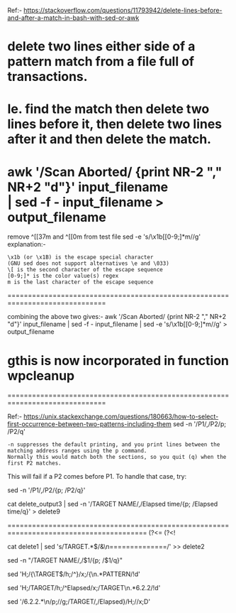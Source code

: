 


Ref:- https://stackoverflow.com/questions/11793942/delete-lines-before-and-after-a-match-in-bash-with-sed-or-awk
# delete two lines either side of a pattern match from a file full of transactions. 
# Ie. find the match then delete two lines before it, then delete two lines after it and then delete the match.
awk '/Scan Aborted/ {print NR-2 "," NR+2 "d"}' input_filename \
    | sed -f - input_filename > output_filename
=========================================================================

remove  ^[[37m and ^[[0m from test file
sed -e 's/\x1b\[[0-9;]*m//g'
explanation:-

    \x1b (or \x1B) is the escape special character
    (GNU sed does not support alternatives \e and \033)
    \[ is the second character of the escape sequence
    [0-9;]* is the color value(s) regex
    m is the last character of the escape sequence
==============================================================================

combining the above two gives:-
awk '/Scan Aborted/ {print NR-2 "," NR+2 "d"}' input_filename | sed -f - input_filename | sed -e 's/\x1b\[[0-9;]*m//g' > output_filename

# gthis is now incorporated in function wpcleanup

==============================================================================

Ref:- https://unix.stackexchange.com/questions/180663/how-to-select-first-occurrence-between-two-patterns-including-them
sed -n '/P1/,/P2/p; /P2/q'

    -n suppresses the default printing, and you print lines between the matching address ranges using the p command.
    Normally this would match both the sections, so you quit (q) when the first P2 matches.

This will fail if a P2 comes before P1. To handle that case, try:

sed -n '/P1/,/P2/{p; /P2/q}'

cat delete_output3 | sed -n '/TARGET NAME/,/Elapsed time/{p; /Elapsed time/q}' > delete9

========================================================================================
(?<=    (?<!

cat delete1 | sed 's/TARGET.*$/&\n==============/' >> delete2

sed -n "/TARGET NAME/,/$1/{p; /$1/q}"

sed 'H;/{\TARGET$/h;/^}/x;/{\n.*PATTERN/!d'

sed 'H;/TARGET/h;/^Elapsed/x;/TARGET\n.*6.2.2/!d'

sed '/6.2.2.*\n/p;//g;/TARGET/,/Elapsed}/H;//x;D'
